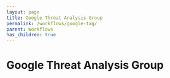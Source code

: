 ```yaml
---
layout: page
title: Google Threat Analysis Group
permalink: /workflows/google-tag/
parent: Workflows
has_children: true
---
```


# Google Threat Analysis Group
